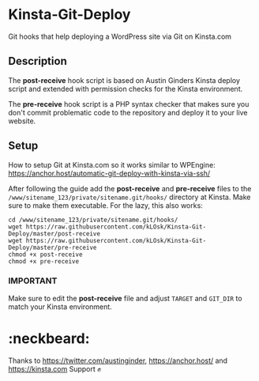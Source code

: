 # Kinsta-Git-Deploy
Git hooks that help deploying a WordPress site via Git on Kinsta.com

## Description
The **post-receive** hook script is based on Austin Ginders Kinsta deploy script and extended with permission checks for the Kinsta environment.

The **pre-receive** hook script is a PHP syntax checker that makes sure you don't commit problematic code to the repository and deploy it to your live website.

## Setup

How to setup Git at Kinsta.com so it works similar to WPEngine: https://anchor.host/automatic-git-deploy-with-kinsta-via-ssh/

After following the guide add the **post-receive** and **pre-receive** files to the `/www/sitename_123/private/sitename.git/hooks/` directory at Kinsta. Make sure to make them executable. For the lazy, this also works:

```
cd /www/sitename_123/private/sitename.git/hooks/
wget https://raw.githubusercontent.com/kLOsk/Kinsta-Git-Deploy/master/post-receive
wget https://raw.githubusercontent.com/kLOsk/Kinsta-Git-Deploy/master/pre-receive
chmod +x post-receive
chmod +x pre-receive
```

### IMPORTANT
Make sure to edit the **post-receive** file and adjust `TARGET` and `GIT_DIR` to match your Kinsta environment.

# :neckbeard:

Thanks to https://twitter.com/austinginder, https://anchor.host/ and https://kinsta.com Support :fist:
